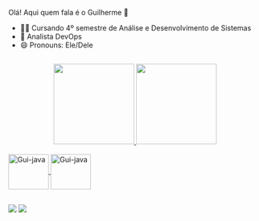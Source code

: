 Olá! Aqui quem fala é o Guilherme 🤟


- 🧑‍🎓 Cursando 4º semestre de Análise e Desenvolvimento de Sistemas
- 👯 Analista DevOps
- 😄 Pronouns: Ele/Dele

##

<div align="center">
  <a href="https://github.com/guuimartins">
  <img height="160em" src="https://github-readme-stats.vercel.app/api?username=guuimartins&show_icons=true&theme=dark&include_all_commits=true&count_private=true"/>
  <img height="160em" src="https://github-readme-stats.vercel.app/api/top-langs/?username=guuimartins&layout=compact&langs_count=7&theme=dark"/>
</div>
  
  <div style="display: inline_block"><br>
  <img align="center" alt="Gui-java" height="70" width="80" src="https://cdn.jsdelivr.net/gh/devicons/devicon/icons/java/java-original-wordmark.svg">
  <img align="center" alt="Gui-java" height="70" width="80" src="https://cdn.jsdelivr.net/gh/devicons/devicon/icons/docker/docker-original-wordmark.svg" />
          
          
    
</div>
  
  ##
  
  <div>
    <a href="https://www.linkedin.com/in/guilherme-martins-chavenco-bb4056165/" target="_blank"><img src="https://img.shields.io/badge/-LinkedIn-%230077B5?style=for-the-badge&logo=linkedin&logoColor=white" target="_blank"></a> 
  <a href = "mailto:g.martins882@gmail.com"><img src="https://img.shields.io/badge/Gmail-D14836?style=for-the-badge&logo=gmail&logoColor=white" target="_blank"></a>
  </div>
